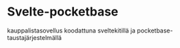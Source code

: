 # Svelte-pocketbase
kauppalistasovellus koodattuna sveltekitillä ja pocketbase-taustajärjestelmällä

